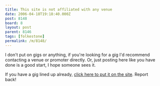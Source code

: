 ```yaml
---
title: This site is not affiliated with any venue
date: 2006-04-18T19:18:40.000Z
post: 8148
board: 8
layout: post
parent: 8146
tags: [folkestone]
permalink: /m/8148/
---
```

I don't put on gigs or anything, if you're looking for a gig I'd recommend contacting a venue or promoter directly. Or, just posting here like you have done is a good start, I hope someone sees it.

If you have a gig lined up already, <a href="http://www.folkestonegerald.com/cgi-bin/calendar.cgi?table=event&mode=add">click here to put it on the site</a>. Report back!
